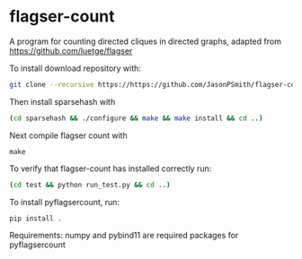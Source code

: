 # flagser-count
A program for counting directed cliques in directed graphs, adapted from https://github.com/luetge/flagser

To install download repository with:
```sh
git clone --recursive https://https://github.com/JasonPSmith/flagser-count.git
```
Then install sparsehash with
```sh
(cd sparsehash && ./configure && make && make install && cd ..)
```
Next compile flagser count with
```
make
```

To verify that flagser-count has installed correctly run:

```sh
(cd test && python run_test.py && cd ..)
```

To install pyflagsercount, run:
```sh
pip install .
```
Requirements: numpy and pybind11 are required packages for pyflagsercount
